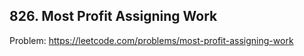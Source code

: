 ## 826. Most Profit Assigning Work

Problem: https://leetcode.com/problems/most-profit-assigning-work
